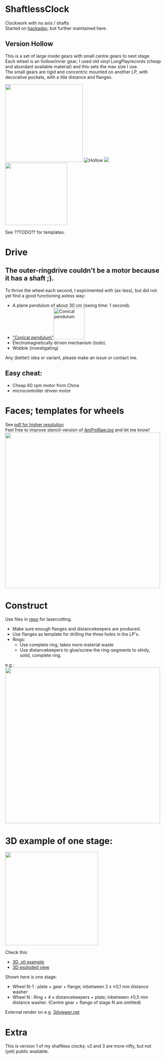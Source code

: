 # ShaftlessClock
Clockwork with no axis / shafts  
Started on [hackaday](https://hackaday.io/project/196036/details/), but further maintained here.

## Version Hollow 
This is a set of large inside gears with small centre gears to next stage.   
Each wheel is an hollow/inner gear; I used old vinyl LongPlayrecords (cheap and abundant available material) and this sets the max size I use.  
The small gears are rigid and concentric mounted on another LP, with decorative pockets, with a litle distance and flanges.  

<img src="https://github.com/gitAjjk/Klok/blob/main/img/ratiosHollow.svg" width="250">  ![Hollow](https://github.com/gitAjjk/Klok/blob/main/img/Hollow.png)  <img src="https://github.com/gitAjjk/Klok/blob/main/img/assyTDside.jpg" hight="6550">  <img src="https://github.com/gitAjjk/ShaftlessClockV1-Pub/blob/main/img/ratios.jpg" width="200">  

See ??TODO?? for templates.  

# Drive
## The outer-ringdrive couldn't be a motor because it has a shaft ;).  
To thrive the wheel each second, I expirimented with (ax-less), but did not yet find a good functioning axless way:  
- A plane pendulum of about 30 cm (swing time: 1 second).  
- ["Conical pendulum"](https://en.wikipedia.org/wiki/Conical_pendulum)<img src="https://upload.wikimedia.org/wikipedia/commons/thumb/5/53/Conical_pendulum.svg/375px-Conical_pendulum.svg.png" alt="Conical pendulum" width="100">   
- Electromagnetically driven mechanism (todo).  
- Wobble (investigating)

Any (better) idea or variant, please make an issue or contact me.  

## Easy cheat:  
- Cheap 60 rpm motor from China
- microcontroller driven motor

# Faces; templates for wheels
See [pdf for higher resolution ](https://github.com/gitAjjk/ShaftlessClockV1-Pub/blob/main/img/faces%20NL.pdf)  
Feel free to improve stencil-version of [AmPmRaw.jpg](https://github.com/gitAjjk/ShaftlessClockV1-Pub/blob/main/img/AmPmRaw.jpg) and let me know!  
<img src="https://github.com/gitAjjk/ShaftlessClockV1-Pub/blob/main/img/faces%20NL~.jpg" width="500">

# Construct
Use files in [repo](https://github.com/gitAjjk/ShaftlessClockV1-Pub/tree/main/techDraw) for lasercutting.   
- Make sure enough flanges and distancekeepers are produced.  
- Use flanges as template for drilling the three holes in the LP's.
- Rings:
  - Use complete ring, takes more material waste
  - Use distancekeepers to glue/screw the ring-segments to stirdy, solid, complete ring.  

e.g.:  
<img src="https://github.com/gitAjjk/ShaftlessClockV1-Pub/blob/main/techDraw/sm.jpg" width="500">

# 3D example of one stage:
<img src="https://github.com/gitAjjk/ShaftlessClockV1-Pub/blob/main/SingleStageExploded.png" width="300">  

Check this:  
- [3D .stl example](https://github.com/gitAjjk/ShaftlessClockV1-Pub/blob/main/SingleStage.stl)
- [3D exploded view](https://github.com/gitAjjk/ShaftlessClockV1-Pub/blob/main/SingleStage%20exploded.stl)

Shown here is one stage: 
- Wheel N-1 : plate + gear + flange; inbetween 2 x ±0,1 mm distance washer
- Wheel N   : Ring + 4 x distancekeepers + plate; inbetween ±0,5 mm distance washer. (Centre gear + flange of stage N are omitted)

External render on e.g. [3dviewer.net](https://3dviewer.net)

# Extra
This is version 1 of my shaftless clocks; v2 and 3 are more nifty, but not (yet) public available.
